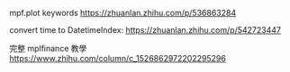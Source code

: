 mpf.plot keywords 
https://zhuanlan.zhihu.com/p/536863284

convert time to DatetimeIndex:
https://zhuanlan.zhihu.com/p/542723447

完整 mplfinance 教學
https://www.zhihu.com/column/c_1526862972202295296

